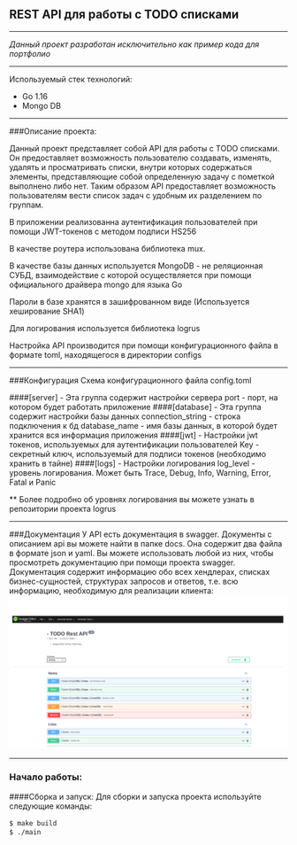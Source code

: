 ## **REST API для работы с TODO списками**
____________________________________________________________________________
_Данный проект разработан исключительно как пример кода для портфолио_
_____________________________________________________________________________
Используемый стек технологий:

- Go 1.16
- Mongo DB
____________________________________________________________________________________
###Описание проекта:

Данный проект представляет собой API для работы с TODO списками.
Он предоставляет возможность пользователю создавать, изменять, удалять и просматривать списки,
внутри которых содержаться элементы, представляющие собой определенную задачу с пометкой выполнено либо нет.
Таким образом API предоставляет возможность пользователям вести список задач с удобным их разделением по группам.

В приложении реализованна аутентификация пользователей при помощи JWT-токенов с методом подписи HS256

В качестве роутера использована библиотека mux.

В качестве базы данных используется MongoDB - не реляционная СУБД,
взаимодействие с которой осуществляется при помощи официального драйвера mongo для языка Go

Пароли в базе хранятся в зашифрованном виде (Используется хеширование SHA1)

Для логирования используется библиотека logrus

Настройка API производится при помощи конфигурационного файла в формате toml, находящегося в директории configs 

___________________________________________________________________________________
###Конфигурация
Схема конфигурационного файла config.toml

####[server] - Эта группа содержит настройки сервера
    port - порт, на котором будет работать приложение
####[database] - Эта группа содержит настройки базы данных
    connection_string - строка подключения к бд
    database_name - имя базы данных, в которой будет хранится вся информация приложения
####[jwt] - Настройки jwt токенов, используемых для аутентификации пользователей
    Key - секретный ключ, используемый для подписи токенов (необходимо хранить в тайне)
####[logs] - Настройки логирования 
    log_level - уровень логирования. Может быть Trace, Debug, Info, Warning, Error, Fatal и Panic

** Более подробно об уровнях логирования вы можете узнать в репозитории проекта logrus

___________________________________________________________________________________
###Документация
У API есть документация в swagger. Документы с описанием api вы можете найти в папке docs. 
Она содержит два файла в формате json и yaml. Вы можете использовать любой из них,
чтобы просмотреть документацию при помощи проекта swagger. Документация содержит информацию обо всех хендлерах, 
списках бизнес-сущностей, структурах запросов и ответов, т.е. всю информацию, необходимую для реализации клиента:
![Swagger пример](docs/swagger.png)

_______________________________________________________________________________________
###  Начало работы:


####Сборка и запуск:
Для сборки и запуска проекта используйте следующие команды:

    $ make build
    $ ./main 










